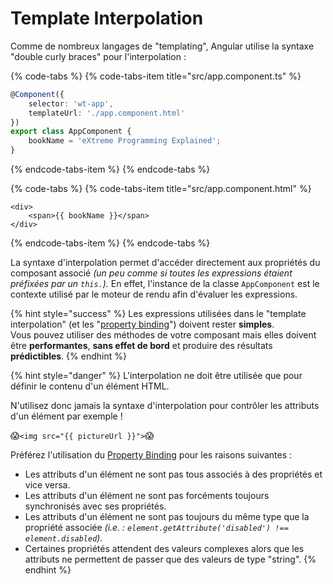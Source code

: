 # Template Interpolation

Comme de nombreux langages de "templating", Angular utilise la syntaxe "double curly braces" pour l'interpolation :

{% code-tabs %}
{% code-tabs-item title="src/app.component.ts" %}
```typescript
@Component({
    selector: 'wt-app',
    templateUrl: './app.component.html'
})
export class AppComponent {
    bookName = 'eXtreme Programming Explained';
}
```
{% endcode-tabs-item %}
{% endcode-tabs %}

{% code-tabs %}
{% code-tabs-item title="src/app.component.html" %}
```markup
<div>
    <span>{{ bookName }}</span>
</div>
```
{% endcode-tabs-item %}
{% endcode-tabs %}

La syntaxe d'interpolation permet d'accéder directement aux propriétés du composant associé _\(un peu comme si toutes les expressions étaient préfixées par un `this.`\)._ En effet, l'instance de la classe `AppComponent` est le contexte utilisé par le moteur de rendu afin d'évaluer les expressions.

{% hint style="success" %}
Les expressions utilisées dans le "template interpolation" \(et les "[property binding](property-binding.md)"\) doivent rester **simples**.  
Vous pouvez utiliser des méthodes de votre composant mais elles doivent être **performantes**, **sans effet de bord** et produire des résultats **prédictibles**.
{% endhint %}

{% hint style="danger" %}
L'interpolation ne doit être utilisée que pour définir le contenu d'un élément HTML.

N'utilisez donc jamais la syntaxe d'interpolation pour contrôler les attributs d'un élément par exemple !

😱`<img src="{{ pictureUrl }}">`😱

Préférez l'utilisation du [Property Binding](property-binding.md) pour les raisons suivantes :

* Les attributs d'un élément ne sont pas tous associés à des propriétés et vice versa.
* Les attributs d'un élément ne sont pas forcéments toujours synchronisés avec ses propriétés.
* Les attributs d'un élément ne sont pas toujours du même type que la propriété associée _\(i.e. :_ _`element.getAttribute('disabled') !== element.disabled`\)._
* Certaines propriétés attendent des valeurs complexes alors que les attributs ne permettent de passer que des valeurs de type "string".
{% endhint %}



